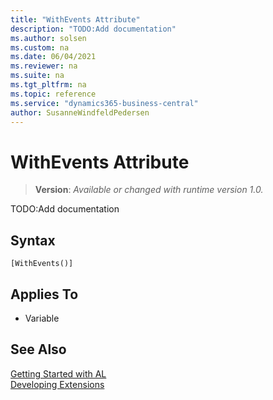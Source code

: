 ```yaml
---
title: "WithEvents Attribute"
description: "TODO:Add documentation"
ms.author: solsen
ms.custom: na
ms.date: 06/04/2021
ms.reviewer: na
ms.suite: na
ms.tgt_pltfrm: na
ms.topic: reference
ms.service: "dynamics365-business-central"
author: SusanneWindfeldPedersen
---
```

[//]: # (START>DO_NOT_EDIT)
[//]: # (IMPORTANT:Do not edit any of the content between here and the END>DO_NOT_EDIT.)
[//]: # (Any modifications should be made in the .xml files in the ModernDev repo.)

# WithEvents Attribute
> **Version**: _Available or changed with runtime version 1.0._

TODO:Add documentation

## Syntax
```
[WithEvents()]
```

## Applies To

- Variable


[//]: # (IMPORTANT: END>DO_NOT_EDIT)
## See Also  
[Getting Started with AL](../devenv-get-started.md)  
[Developing Extensions](../devenv-dev-overview.md)  
